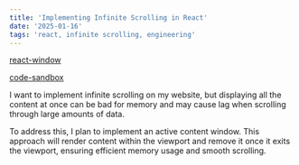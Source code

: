 ```yaml
---
title: 'Implementing Infinite Scrolling in React'
date: '2025-01-16'
tags: 'react, infinite scrolling, engineering'
---
```


[react-window](https://github.com/bvaughn/react-window)

[code-sandbox](https://codesandbox.io/p/sandbox/github/bvaughn/react-window/tree/master/website/sandboxes/fixed-size-list-vertical)



I want to implement infinite scrolling on my website, but displaying all the content at once can be bad for memory and may cause lag when scrolling through large amounts of data.

To address this, I plan to implement an active content window. This approach will render content within the viewport and remove it once it exits the viewport, ensuring efficient memory usage and smooth scrolling.